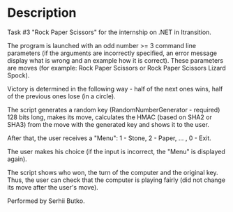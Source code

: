 # Description
Task #3 "Rock Paper Scissors" for the internship on .NET in Itransition.

The program is launched with an odd number >= 3 command line parameters 
(if the arguments are incorrectly specified, an error message display
what is wrong and an example how it is correct).
These parameters are moves (for example: Rock Paper Scissors or Rock Paper Scissors Lizard Spock).

Victory is determined in the following way - half of the next ones wins, half of the previous ones lose (in a circle).

The script generates a random key (RandomNumberGenerator - required) 128 bits long, 
makes its move, calculates the HMAC (based on SHA2 or SHA3) from the move with the generated key and shows it to the user.

After that, the user receives a "Menu":
1 - Stone, 
2 - Paper, 
... , 
0 - Exit.

The user makes his choice (if the input is incorrect, the "Menu" is displayed again).

The script shows who won, the turn of the computer and the original key.
Thus, the user can check that the computer is playing fairly (did not change its move after the user's move).

Performed by Serhii Butko.
